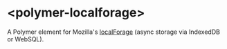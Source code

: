 # &lt;polymer-localforage&gt;

A Polymer element for Mozilla's [localForage](https://github.com/mozilla/localForage) (async storage via IndexedDB or WebSQL).